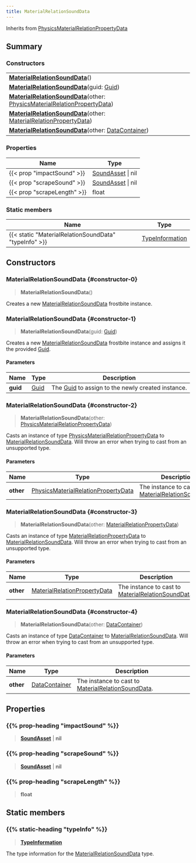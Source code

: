 ```yaml
---
title: MaterialRelationSoundData
---
```


Inherits from [PhysicsMaterialRelationPropertyData](/vext/ref/fb/physicsmaterialrelationpropertydata)

## Summary

### Constructors

|  |
| --- |
| **[MaterialRelationSoundData](#constructor-0)**() |
| **[MaterialRelationSoundData](#constructor-1)**(guid: [Guid](/vext/ref/shared/type/guid)) |
| **[MaterialRelationSoundData](#constructor-2)**(other: [PhysicsMaterialRelationPropertyData](/vext/ref/fb/physicsmaterialrelationpropertydata)) |
| **[MaterialRelationSoundData](#constructor-3)**(other: [MaterialRelationPropertyData](/vext/ref/fb/materialrelationpropertydata)) |
| **[MaterialRelationSoundData](#constructor-4)**(other: [DataContainer](/vext/ref/shared/type/datacontainer)) |

### Properties

| Name | Type |
| ---- | ---- |
| {{< prop "impactSound" >}} | [SoundAsset](/vext/ref/fb/soundasset) \| nil |
| {{< prop "scrapeSound" >}} | [SoundAsset](/vext/ref/fb/soundasset) \| nil |
| {{< prop "scrapeLength" >}} | float |

### Static members

| Name | Type |
| ---- | ---- |
| {{< static "MaterialRelationSoundData" "typeInfo" >}} | [TypeInformation](/vext/ref/shared/type/typeinformation) |

## Constructors

### MaterialRelationSoundData {#constructor-0}

> **MaterialRelationSoundData**()

Creates a new [MaterialRelationSoundData](/vext/ref/fb/materialrelationsounddata) frostbite instance.

### MaterialRelationSoundData {#constructor-1}

> **MaterialRelationSoundData**(guid: [Guid](/vext/ref/shared/type/guid))

Creates a new [MaterialRelationSoundData](/vext/ref/fb/materialrelationsounddata) frostbite instance and assigns it the provided [Guid](/vext/ref/shared/type/guid).

#### Parameters

| Name | Type | Description |
| ---- | ---- | ----------- |
| **guid** | [Guid](/vext/ref/shared/type/guid) | The [Guid](/vext/ref/shared/type/guid) to assign to the newly created instance. |

### MaterialRelationSoundData {#constructor-2}

> **MaterialRelationSoundData**(other: [PhysicsMaterialRelationPropertyData](/vext/ref/fb/physicsmaterialrelationpropertydata))

Casts an instance of type [PhysicsMaterialRelationPropertyData](/vext/ref/fb/physicsmaterialrelationpropertydata) to [MaterialRelationSoundData](/vext/ref/fb/materialrelationsounddata). Will throw an error when trying to cast from an unsupported type.

#### Parameters

| Name | Type | Description |
| ---- | ---- | ----------- |
| **other** | [PhysicsMaterialRelationPropertyData](/vext/ref/fb/physicsmaterialrelationpropertydata) | The instance to cast to [MaterialRelationSoundData](/vext/ref/fb/materialrelationsounddata). |

### MaterialRelationSoundData {#constructor-3}

> **MaterialRelationSoundData**(other: [MaterialRelationPropertyData](/vext/ref/fb/materialrelationpropertydata))

Casts an instance of type [MaterialRelationPropertyData](/vext/ref/fb/materialrelationpropertydata) to [MaterialRelationSoundData](/vext/ref/fb/materialrelationsounddata). Will throw an error when trying to cast from an unsupported type.

#### Parameters

| Name | Type | Description |
| ---- | ---- | ----------- |
| **other** | [MaterialRelationPropertyData](/vext/ref/fb/materialrelationpropertydata) | The instance to cast to [MaterialRelationSoundData](/vext/ref/fb/materialrelationsounddata). |

### MaterialRelationSoundData {#constructor-4}

> **MaterialRelationSoundData**(other: [DataContainer](/vext/ref/shared/type/datacontainer))

Casts an instance of type [DataContainer](/vext/ref/shared/type/datacontainer) to [MaterialRelationSoundData](/vext/ref/fb/materialrelationsounddata). Will throw an error when trying to cast from an unsupported type.

#### Parameters

| Name | Type | Description |
| ---- | ---- | ----------- |
| **other** | [DataContainer](/vext/ref/shared/type/datacontainer) | The instance to cast to [MaterialRelationSoundData](/vext/ref/fb/materialrelationsounddata). |

## Properties

### {{% prop-heading "impactSound" %}}

> **[SoundAsset](/vext/ref/fb/soundasset)** \| **nil**

### {{% prop-heading "scrapeSound" %}}

> **[SoundAsset](/vext/ref/fb/soundasset)** \| **nil**

### {{% prop-heading "scrapeLength" %}}

> **float**

## Static members

### {{% static-heading "typeInfo" %}}

> **[TypeInformation](/vext/ref/shared/type/typeinformation)**

The type information for the [MaterialRelationSoundData](/vext/ref/fb/materialrelationsounddata) type.

